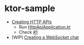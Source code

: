 # ktor-sample

- [Creating HTTP APIs](https://ktor.io/docs/creating-http-apis.html)
  - Run [HttpApiApplication.kt](./src/main/kotlin/com/example/HttpApiApplication.kt)
  - Check [#1](https://github.com/bossm0n5t3r/ktor-sample/pull/1)
- [WIP] [Creating a WebSocket chat](https://ktor.io/docs/creating-web-socket-chat.html)
